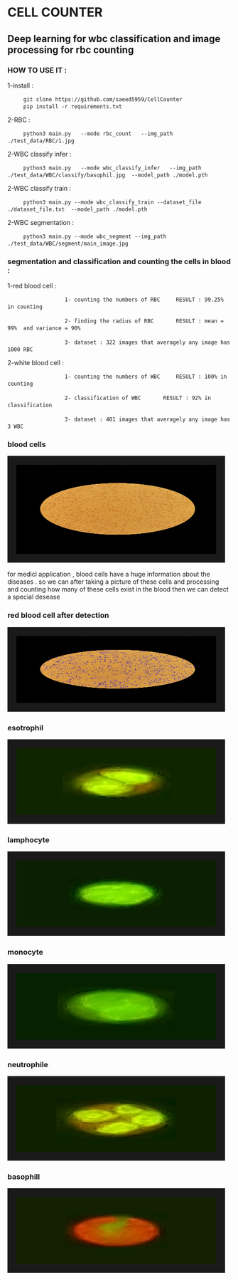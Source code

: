 # CELL COUNTER
## Deep learning for wbc classification   and  image processing for rbc counting

### HOW TO USE IT :

   1-install : 
                      
         git clone https://github.com/saeed5959/CellCounter
         pip install -r requirements.txt
                      
   2-RBC :
   
         python3 main.py   --mode rbc_count   --img_path ./test_data/RBC/1.jpg
         
   2-WBC classify infer :
   
         python3 main.py   --mode wbc_classify_infer   --img_path ./test_data/WBC/classify/basophil.jpg  --model_path ./model.pth
         
   2-WBC classify train :
   
         python3 main.py --mode wbc_classify_train --dataset_file ./dataset_file.txt  --model_path ./model.pth
         
   2-WBC segmentation :
   
         python3 main.py --mode wbc_segment --img_path ./test_data/WBC/segment/main_image.jpg
                      
                      
                      
                      
### segmentation and classification and counting the cells in blood :

   1-red blood cell : 
                      
                      1- counting the numbers of RBC     RESULT : 99.25% in counting 
   
                      2- finding the radius of RBC       RESULT : mean = 99%  and variance = 90%  
                      
                      3- dataset : 322 images that averagely any image has 1000 RBC
   
   
   2-white blood cell : 
   
                      1- counting the numbers of WBC     RESULT : 100% in counting 
   
                      2- classification of WBC       RESULT : 92% in classification  
                      
                      3- dataset : 401 images that averagely any image has 3 WBC
  
                             

### blood cells

<img src="/test_data/RBC/1.jpg" width="450" height="200" border="20" title="blood cells">
                      



for medicl application , blood cells have a huge information about the diseases . so we can after taking a picture of these cells and processing and counting how many of these cells exist in the blood then we can detect a special desease 





### red blood cell after detection

<img src="/test_data/RBC/out.jpg" width="450" height="150" border="20">


### esotrophil

<img src="test_data/WBC/classify/esophil.jpg" width="450" height="150" border="20">
 
### lamphocyte
 
<img src="test_data/WBC/classify/lamphocyte.jpg" width="450" height="150" border="20">
 
### monocyte
 
<img src="test_data/WBC/classify/monocyte.jpg" width="450" height="150" border="20">

### neutrophile
 
<img src="test_data/WBC/classify/neutrophil.jpg" width="450" height="150" border="20">

### basophill
 
<img src="test_data/WBC/classify/basophil.jpg" width="450" height="150" border="20">

